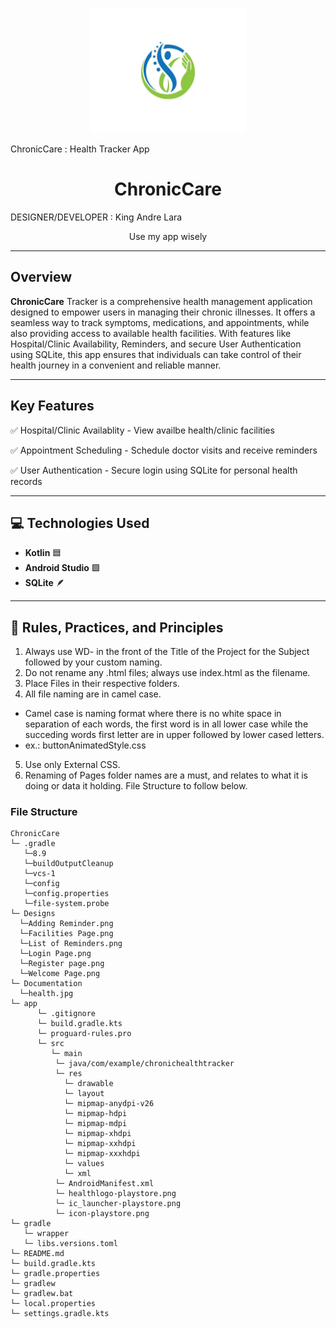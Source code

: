 
 <p style="text-align: center;">
   <img src="Documentation/health.jpg" alt="Logo" width="250">
 </p>
 
 ChronicCare : Health Tracker App
 <h1 style="text-align: center;">ChronicCare </h1>
 
 DESIGNER/DEVELOPER : King Andre Lara
 <p style="text-align: center;">
  Use my app wisely
 </p>

 <hr>
 
 ## **Overview**
 **ChronicCare** Tracker is a comprehensive health management application designed to empower users in managing their chronic illnesses. It offers a seamless way to track symptoms, medications, and appointments, while also providing access to available health facilities. With features like Hospital/Clinic Availability, Reminders, and secure User Authentication using SQLite, this app ensures that individuals can take control of their health journey in a convenient and reliable manner.
 
 <hr>
 
 ## **Key Features**
✅ Hospital/Clinic Availablity - View availbe health/clinic facilities

✅ Appointment Scheduling - Schedule doctor visits and receive reminders

✅ User Authentication - Secure login using SQLite for personal health records


 
 <hr>
 
 ## 💻 **Technologies Used**
 - **Kotlin** 🟦
 - **Android Studio** 🟩
 - **SQLite** 🪶
 <hr>

 ## 📜 **Rules, Practices, and Principles**
 
 1. Always use WD- in the front of the Title of the Project for the Subject followed by your custom naming.
 2. Do not rename any .html files; always use index.html as the filename.
 3. Place Files in their respective folders.
 4. All file naming are in camel case.
  * Camel case is naming format where there is no white space in separation of each words, the first word is in all lower case while the succeding words first letter are in upper followed by lower cased letters.
  * ex.: buttonAnimatedStyle.css
 5. Use only External CSS.
 6. Renaming of Pages folder names are a must, and relates to what it is doing or data it holding. 
 File Structure to follow below.

 ### File Structure
 ```
 ChronicCare
 └─ .gradle
    └─8.9
    └─buildOutputCleanup
    └─vcs-1
    └─config
    └─config.properties
    └─file-system.probe
 └─ Designs
   └─Adding Reminder.png
   └─Facilities Page.png
   └─List of Reminders.png
   └─Login Page.png
   └─Register page.png
   └─Welcome Page.png
 └─ Documentation
   └─health.jpg
 └─ app
       └─ .gitignore
       └─ build.gradle.kts
       └─ proguard-rules.pro
       └─ src
          └─ main
           └─ java/com/example/chronichealthtracker
           └─ res
             └─ drawable
             └─ layout
             └─ mipmap-anydpi-v26
             └─ mipmap-hdpi
             └─ mipmap-mdpi
             └─ mipmap-xhdpi
             └─ mipmap-xxhdpi
             └─ mipmap-xxxhdpi
             └─ values
             └─ xml
           └─ AndroidManifest.xml
           └─ healthlogo-playstore.png
           └─ ic_launcher-playstore.png
           └─ icon-playstore.png
 └─ gradle
    └─ wrapper
    └─ libs.versions.toml
 └─ README.md
 └─ build.gradle.kts
 └─ gradle.properties
 └─ gradlew
 └─ gradlew.bat
 └─ local.properties
 └─ settings.gradle.kts

